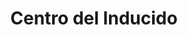 ---
title: "Centro del Inducido"
url: /quito/centro-del-inducido/
shop: reparación de automóviles
---